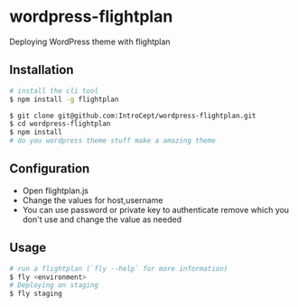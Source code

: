 # wordpress-flightplan
Deploying WordPress theme with flightplan

## Installation

```bash
# install the cli tool
$ npm install -g flightplan

$ git clone git@github.com:IntroCept/wordpress-flightplan.git
$ cd wordpress-flightplan
$ npm install
# do you wordpress theme stuff make a amazing theme
```

## Configuration
- Open flightplan.js
- Change the values for host,username
- You can use password or private key to authenticate remove which you don't use and change the value as needed

## Usage
```bash
# run a flightplan (`fly --help` for more information)
$ fly <environment>
# Deploying on staging
$ fly staging
```
